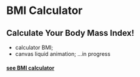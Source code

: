 # BMI Calculator 
## Calculate Your Body Mass Index!  

- calculator BMI; 
- canvas liquid animation;
...in progress


#### [see BMI calculator](https://oljs.github.io/bmi-calculator/)